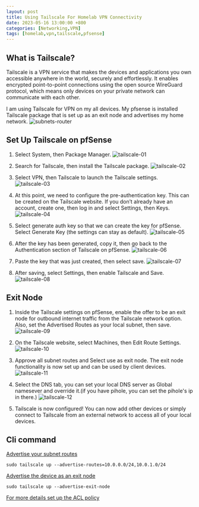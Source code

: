 ```yaml
---
layout: post
title: Using Tailscale For Homelab VPN Connectivity
date: 2023-05-16 13:00:00 +800
categories: [Networking,VPN]
tags: [homelab,vpn,tailscale,pfsense]
---
```

## What is Tailscale?
Tailscale is a VPN service that makes the devices and applications you own accessible anywhere in the world, securely and effortlessly. It enables encrypted point-to-point connections using the open source WireGuard protocol, which means only devices on your private network can communicate with each other.

I am using Tailscale for VPN on my all devices. My pfsense is installed Tailscale package that is set up as an exit node and advertises my home network.
![subnets-router](https://tailscale.com/kb/1019/subnets/subnets.png)

## Set Up Tailscale on pfSense
1. Select System, then Package Manager.
![tailscale-01](/assets/img/tailscale-01.png)

2. Search for Tailscale, then install the Tailscale package.
![tailscale-02](/assets/img/tailscale-02.png)

3. Select VPN, then Tailscale to launch the Tailscale settings.
![tailscale-03](/assets/img/tailscale-03.png)

4. At this point, we need to configure the pre-authentication key. This can be created on the Tailscale website. If you don’t already have an account, create one, then log in and select Settings, then Keys.
![tailscale-04](/assets/img/tailscale-04.png)

5. Select generate auth key so that we can create the key for pfSense. Select Generate Key (the settings can stay as default).
![tailscale-05](/assets/img/tailscale-05.png)

6. After the key has been generated, copy it, then go back to the Authentication section of Tailscale on pfSense.
![tailscale-06](/assets/img/tailscale-06.png)

7. Paste the key that was just created, then select save.
![tailscale-07](/assets/img/tailscale-07.png)

8. After saving, select Settings, then enable Tailscale and Save.
![tailscale-08](/assets/img/tailscale-08.png)

## Exit Node
1. Inside the Tailscale settings on pfSense, enable the offer to be an exit node for outbound internet traffic from the Tailscale network option. Also, set the Advertised Routes as your local subnet, then save.
![tailscale-09](/assets/img/tailscale-09.png)

2. On the Tailscale website, select Machines, then Edit Route Settings.
![tailscale-10](/assets/img/tailscale-10.png)

3. Approve all subnet routes and Select use as exit node. The exit node functionality is now set up and can be used by client devices.
![tailscale-11](/assets/img/tailscale-11.png)

4. Select the DNS tab, you can set your local DNS server as Global namesever and override it.(if you have pihole, you can set the pihole's ip in there.)
![tailscale-12](/assets/img/tailscale-12.png)

5. Tailscale is now configured! You can now add other devices or simply connect to Tailscale from an external network to access all of your local devices.

## Cli command
[Advertise your subnet routes](https://tailscale.com/kb/1019/subnets/#step-2-connect-to-tailscale-as-a-subnet-router)
```
sudo tailscale up --advertise-routes=10.0.0.0/24,10.0.1.0/24
```
[Advertise the device as an exit node](https://tailscale.com/kb/1103/exit-nodes/#advertise-the-device-as-an-exit-node)
```
sudo tailscale up --advertise-exit-node
```
[For more details set up the ACL policy](https://tailscale.com/kb/1018/acls/#introduction)
